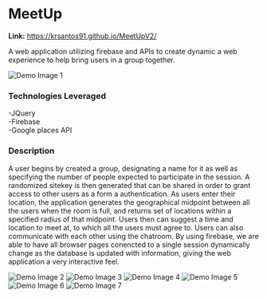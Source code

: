 # MeetUp
<b>Link:</b> https://krsantos91.github.io/MeetUpV2/

A web application utilizing firebase and APIs to create dynamic a web experience to help bring users in a group together.

![Demo Image 1](https://user-images.githubusercontent.com/27389960/31590078-58e90338-b1bf-11e7-834a-48dafed8245c.png)

<h3>Technologies Leveraged</h3>
-JQuery</br>
-Firebase</br>
-Google places API</br>

<h3>Description</h3>
A user begins by created a group, designating a name for it as well as specifying the number of people expected to participate in the session. A randomized sitekey is then generated that can be shared in order to grant access to other users as a form a authentication. As users enter their location, the application generates the geographical midpoint between all the users when the room is full, and returns set of locations within a specified radius of that midpoint. Users then can suggest a time and location to meet at, to which all the users must agree to. Users can also communicate with each other using the chatroom. By using firebase, we are able to have all browser pages conencted to a single session dynamically change as the database is updated with information, giving the web application a very interactive feel.

![Demo Image 2](https://user-images.githubusercontent.com/27389960/31590079-5a038c8e-b1bf-11e7-9d98-0e1e057a4d59.png)
![Demo Image 3](https://user-images.githubusercontent.com/27389960/31590080-5ad7364c-b1bf-11e7-901b-4dab2ed54c2d.png)
![Demo Image 4](https://user-images.githubusercontent.com/27389960/31590081-5baf81a0-b1bf-11e7-90f5-d213d13f8efd.png)
![Demo Image 5](https://user-images.githubusercontent.com/27389960/31590084-5e6abbda-b1bf-11e7-9539-7c97a3c459d8.png)
![Demo Image 6](https://user-images.githubusercontent.com/27389960/31590084-5e6abbda-b1bf-11e7-9539-7c97a3c459d8.png)
![Demo Image 7](https://user-images.githubusercontent.com/27389960/31590085-600349d0-b1bf-11e7-9bf1-dfbb3e0e4521.png)
